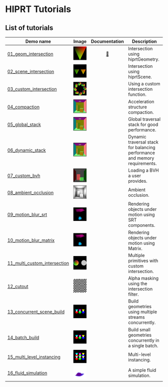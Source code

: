 # HIPRT Tutorials

## List of tutorials

| Demo name  | Image  | Documentation | Description |
|---|:---:|:--:|--|
|[01_geom_intersection](./01_geom_intersection)   | <img src="./imgs/01_geom_intersection.png" alt="drawing" width="100"/>  | [:page_facing_up:](../doc/01_geom_intersection.md) | Intersection using hiprtGeometry. |
|[02_scene_intersection](./02_scene_intersection)   | <img src="./imgs/02_scene_intersection.png" alt="drawing" width="100"/>  | | Intersection using hiprtScene. |
|[03_custom_intersection](./03_custom_intersection)   | <img src="./imgs/03_custom_intersection.png" alt="drawing" width="100"/>  | | Using a custom intersection function. |
|[04_compaction](./04_compaction)   | <img src="./imgs/04_compaction.png" alt="drawing" width="100"/>  | | Acceleration structure compaction. |
|[05_global_stack](./05_global_stack)   | <img src="./imgs/05_global_stack.png" alt="drawing" width="100"/>  | | Global traversal stack for good performance. | 
|[06_dynamic_stack](./06_dynamic_stack)   | <img src="./imgs/06_dynamic_stack.png" alt="drawing" width="100"/>  | | Dynamic traversal stack for balancing performance and memory requirements. | 
|[07_custom_bvh](./07_custom_bvh_import)   | <img src="./imgs/07_custom_bvh_import.png" alt="drawing" width="100"/>  | | Loading a BVH a user provides. |
|[08_ambient_occlusion](./08_ambient_occlusion)   | <img src="./imgs/08_ambient_occlusion.png" alt="drawing" width="100"/>  | | Ambient occlusion. |
|[09_motion_blur_srt](./09_motion_blur)   | <img src="./imgs/09_motion_blur_srt.png" alt="drawing" width="100"/>  | | Rendering objects under motion using SRT components. |
|[10_motion_blur_matrix](./10_motion_blur)   | <img src="./imgs/10_motion_blur_matrix.png" alt="drawing" width="100"/>  | | Rendering objects under motion using Matrix. |
|[11_multi_custom_intersection](./11_multi_custom_intersection)   | <img src="./imgs/11_multi_custom_intersection.png" alt="drawing" width="100"/>  | | Multiple primitives with custom intersection. |
|[12_cutout](./12_cutout)   | <img src="./imgs/12_cutout.png" alt="drawing" width="100"/>  | | Alpha masking using the intersection filter. |
|[13_concurrent_scene_build](./13_concurrent_scene_build)   | <img src="./imgs/13_concurrent_scene_build.png" alt="drawing" width="100"/>  | | Build geometries using multiple streams concurrently. |
|[14_batch_build](./14_batch_build)   | <img src="./imgs/14_batch_build.png" alt="drawing" width="100"/>  | | Build small geometries concurrently in a single batch. |
|[15_multi_level_instancing](./15_multi_level_instancing)   | <img src="./imgs/15_multi_level_instancing.png" alt="drawing" width="100"/>  | | Multi-level instancing. |
|[16_fluid_simulation](./16_fluid_simulation)   | <img src="./imgs/16_fluid_simulation.png" alt="drawing" width="100"/>  | | A simple fluid simulation. |
